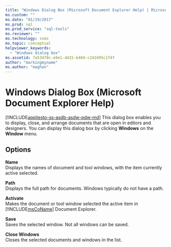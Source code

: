 ```yaml
---
title: "Windows Dialog Box (Microsoft Document Explorer Help) | Microsoft Docs"
ms.custom: ""
ms.date: "01/19/2017"
ms.prod: sql
ms.prod_service: "sql-tools"
ms.reviewer: ""
ms.technology: ssms
ms.topic: conceptual
helpviewer_keywords: 
  - "Windows dialog box"
ms.assetid: 7a53478c-e8e1-4d15-b484-c242495c1f4f
author: "markingmyname"
ms.author: "maghan"
---
```

# Windows Dialog Box (Microsoft Document Explorer Help)
[!INCLUDE[appliesto-ss-asdb-asdw-pdw-md](../../includes/appliesto-ss-asdb-asdw-pdw-md.md)]
This dialog box enables you to display, close, and arrange documents that are open in editors and designers. You can display this dialog box by clicking **Windows** on the **Window** menu.  
  
## Options  
**Name**  
Displays the names of document and tool windows, with the item currently active selected.  
  
**Path**  
Displays the full path for documents. Windows typically do not have a path.  
  
**Activate**  
Makes the document or tool window selected the active item in [!INCLUDE[msCoName](../../includes/msconame_md.md)] Document Explorer.  
  
**Save**  
Saves the selected window. Not all windows can be saved.  
  
**Close Windows**  
Closes the selected documents and windows in the list.  
